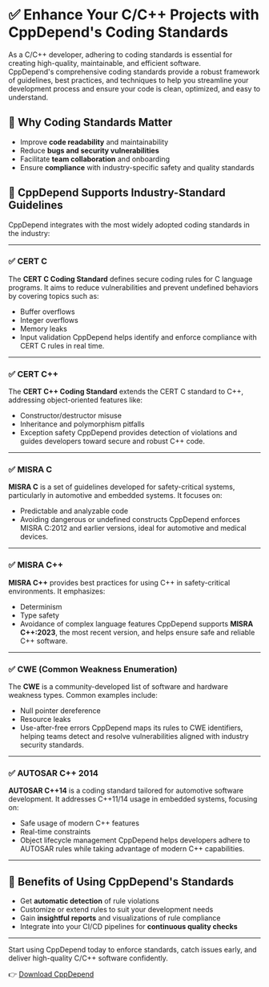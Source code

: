 # ✅ Enhance Your C/C++ Projects with CppDepend's Coding Standards

As a C/C++ developer, adhering to coding standards is essential for creating high-quality, maintainable, and efficient software.  
CppDepend's comprehensive coding standards provide a robust framework of guidelines, best practices, and techniques to help you streamline your development process and ensure your code is clean, optimized, and easy to understand.

## 🔧 Why Coding Standards Matter

- Improve **code readability** and maintainability  
- Reduce **bugs and security vulnerabilities**  
- Facilitate **team collaboration** and onboarding  
- Ensure **compliance** with industry-specific safety and quality standards  

## 🚀 CppDepend Supports Industry-Standard Guidelines

CppDepend integrates with the most widely adopted coding standards in the industry:

---

### ✅ CERT C

The **CERT C Coding Standard** defines secure coding rules for C language programs. It aims to reduce vulnerabilities and prevent undefined behaviors by covering topics such as:
- Buffer overflows
- Integer overflows
- Memory leaks
- Input validation
CppDepend helps identify and enforce compliance with CERT C rules in real time.

---

### ✅ CERT C++

The **CERT C++ Coding Standard** extends the CERT C standard to C++, addressing object-oriented features like:
- Constructor/destructor misuse
- Inheritance and polymorphism pitfalls
- Exception safety
CppDepend provides detection of violations and guides developers toward secure and robust C++ code.

---

### ✅ MISRA C

**MISRA C** is a set of guidelines developed for safety-critical systems, particularly in automotive and embedded systems. It focuses on:
- Predictable and analyzable code
- Avoiding dangerous or undefined constructs
CppDepend enforces MISRA C:2012 and earlier versions, ideal for automotive and medical devices.

---

### ✅ MISRA C++

**MISRA C++** provides best practices for using C++ in safety-critical environments. It emphasizes:
- Determinism
- Type safety
- Avoidance of complex language features
CppDepend supports **MISRA C++:2023**, the most recent version, and helps ensure safe and reliable C++ software.

---

### ✅ CWE (Common Weakness Enumeration)

The **CWE** is a community-developed list of software and hardware weakness types. Common examples include:
- Null pointer dereference
- Resource leaks
- Use-after-free errors
CppDepend maps its rules to CWE identifiers, helping teams detect and resolve vulnerabilities aligned with industry security standards.

---

### ✅ AUTOSAR C++ 2014

**AUTOSAR C++14** is a coding standard tailored for automotive software development. It addresses C++11/14 usage in embedded systems, focusing on:
- Safe usage of modern C++ features
- Real-time constraints
- Object lifecycle management
CppDepend helps developers adhere to AUTOSAR rules while taking advantage of modern C++ capabilities.

---

## 📌 Benefits of Using CppDepend's Standards

- Get **automatic detection** of rule violations  
- Customize or extend rules to suit your development needs  
- Gain **insightful reports** and visualizations of rule compliance  
- Integrate into your CI/CD pipelines for **continuous quality checks**  

---

Start using CppDepend today to enforce standards, catch issues early, and deliver high-quality C/C++ software confidently.

👉 [Download CppDepend](https://www.cppdepend.com/download)

